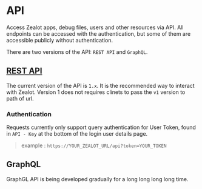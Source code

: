 # API

Access Zealot apps, debug files, users and other resources via API. All endpoints can be accessed with the authentication, but some of them are accessible publicly without authentication.

There are two versions of the API: `REST API` and `GraphQL`.

## [REST API](/api/v1/en)

The current version of the API is `1.x`. It is the recommended way to interact with Zealot. Version 1 does not requires clinets to pass the `v1` version to path of url.

### Authentication

Requests currently only support query authentication for User Token, found in `API - Key` at the bottom of the login user details page.

> example : `https://YOUR_ZEALOT_URL/api?token=YOUR_TOKEN`

## GraphQL

GraphGL API is being developed gradually for a long long long long time.
